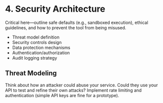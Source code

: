 # 4. Security Architecture

Critical here—outline safe defaults (e.g., sandboxed execution), ethical guidelines, and how to prevent the tool from being misused.

- Threat model definition
- Security controls design
- Data protection mechanisms
- Authentication/authorization
- Audit logging strategy

## Threat Modeling 
 
 Think about how an attacker could abuse your service. Could they use your API to test and refine their own attacks? Implement rate limiting and authentication (simple API keys are fine for a prototype).